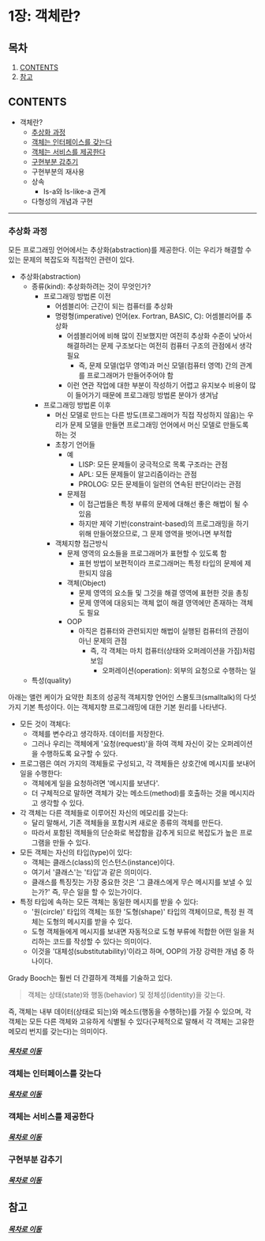 1장: 객체란?
=====
## 목차
1. [CONTENTS](#CONTENTS)
2. [참고](#참고)

## CONTENTS
* 객체란?
	* [추상화 과정](#추상화-과정)
	* [객체는 인터페이스를 갖는다](#객체는-인터페이스를-갖는다)
	* [객체는 서비스를 제공한다](#객체는-서비스를-제공한다)
	* [구현부분 감추기](#구현부분-감추기)
	* 구현부분의 재사용
	* 상속
		* Is-a와 Is-like-a 관계
	* 다형성의 개념과 구현

- - -
### 추상화 과정
모든 프로그래밍 언어에서는 추상화(abstraction)를 제공한다. 이는 우리가 해결할 수 있는 문제의 복잡도와 직접적인 관련이 있다.

* 추상화(abstraction)
	* 종류(kind): 추상화하려는 것이 무엇인가?
		* 프로그래밍 방법론 이전
			* 어셈블리어: 근간이 되는 컴퓨터를 추상화
			* 명령형(imperative) 언어(ex. Fortran, BASIC, C): 어셈블리어를 추상화
				* 어셈블리어에 비해 많이 진보했지만 여전히 추상화 수준이 낮아서 해결하려는 문제 구조보다는 여전히 컴퓨터 구조의 관점에서 생각 필요
					* 즉, 문제 모델(업무 영역)과 머신 모델(컴퓨터 영역) 간의 관계를 프로그래머가 만들어주어야 함
				* 이런 연관 작업에 대한 부분이 작성하기 어렵고 유지보수 비용이 많이 들어가기 때문에 프로그래밍 방법론 분야가 생겨남
		* 프로그래밍 방법론 이후
			* 머신 모델로 만드는 다른 방도(프로그래머가 직접 작성하지 않음)는 우리가 문제 모델을 만들면 프로그래밍 언어에서 머신 모델로 만들도록 하는 것
			* 초창기 언어들
				* 예
					* LISP: 모든 문제들이 궁극적으로 목록 구조라는 관점
					* APL: 모든 문제들이 알고리즘이라는 관점
					* PROLOG: 모든 문제들이 일련의 연속된 판단이라는 관점
				* 문제점
					* 이 접근법들은 특정 부류의 문제에 대해선 좋은 해법이 될 수 있음
					* 하지만 제약 기반(constraint-based)의 프로그래밍을 하기 위해 만들어졌으므로, 그 문제 영역을 벗어나면 부적합
			* 객체지향 접근방식
				* 문제 영역의 요소들을 프로그래머가 표현할 수 있도록 함
					* 표현 방법이 보편적이라 프로그래머는 특정 타입의 문제에 제한되지 않음
				* 객체(Object)
					* 문제 영역의 요소들 및 그것을 해결 영역에 표현한 것을 총칭
					* 문제 영역에 대응되는 객체 없이 해결 영역에만 존재하는 객체도 필요
				* OOP
					* 아직은 컴퓨터와 관련되지만 해법이 실행된 컴퓨터의 관점이 아닌 문제의 관점
						* 즉, 각 객체는 마치 컴퓨터(상태와 오퍼레이션을 가짐)처럼 보임
							* 오퍼레이션(operation): 외부의 요청으로 수행하는 일
	* 특성(quality)

아래는 앨런 케이가 요약한 최초의 성공적 객체지향 언어인 스몰토크(smalltalk)의 다섯 가지 기본 특성이다. 이는 객체지향 프로그래밍에 대한 기본 원리를 나타낸다.

* 모든 것이 객체다:
	* 객체를 변수라고 생각하자. 데이터를 저장한다.
	* 그러나 우리는 객체에게 '요청(request)'을 하여 객체 자신이 갖는 오퍼레이션을 수행하도록 요구할 수 있다.
* 프로그램은 여러 가지의 객체들로 구성되고, 각 객체들은 상호간에 메시지를 보내어 일을 수행한다:
	* 객체에게 일을 요청하려면 '메시지를 보낸다'.
	* 더 구체적으로 말하면 객체가 갖는 메소드(method)를 호출하는 것을 메시지라고 생각할 수 있다.
* 각 객체는 다른 객체들로 이루어진 자신의 메모리를 갖는다:
	* 달리 말해서, 기존 객체들을 포함시켜 새로운 종류의 객체를 만든다.
	* 따라서 포함된 객체들의 단순화로 복잡함을 감추게 되므로 복잡도가 높은 프로그램을 만들 수 있다.
* 모든 객체는 자신의 타입(type)이 있다:
	* 객체는 클래스(class)의 인스턴스(instance)이다.
	* 여기서 '클래스'는 '타입'과 같은 의미이다.
	* 클래스를 특징짓는 가장 중요한 것은 '그 클래스에게 무슨 메시지를 보낼 수 있는가?' 즉, 무슨 일을 할 수 있는가이다.
* 특정 타입에 속하는 모든 객체는 동일한 메시지를 받을 수 있다:
	* '원(circle)' 타입의 객체는 또한 '도형(shape)' 타입의 객체이므로, 특정 원 객체는 도형의 메시지를 받을 수 있다.
	* 도형 객체들에게 메시지를 보내면 자동적으로 도형 부류에 적합한 어떤 일을 처리하는 코드를 작성할 수 있다는 의미이다.
	* 이것을 '대체성(substitutability)'이라고 하며, OOP의 가장 강력한 개념 중 하나이다.

Grady Booch는 훨씬 더 간결하게 객체를 기술하고 있다.

> 객체는 상태(state)와 행동(behavior) 및 정체성(identity)을 갖는다.

즉, 객체는 내부 데이터(상태로 되는)와 메소드(행동을 수행하는)를 가질 수 있으며, 각 객체는 모든 다른 객체와 고유하게 식별될 수 있다(구체적으로 말해서 각 객체는 고유한 메모리 번지를 갖는다)는 의미이다.
	
##### [목차로 이동](#목차)

### 객체는 인터페이스를 갖는다


##### [목차로 이동](#목차)

### 객체는 서비스를 제공한다


##### [목차로 이동](#목차)

### 구현부분 감추기


##### [목차로 이동](#목차)


## 참고


##### [목차로 이동](#목차)